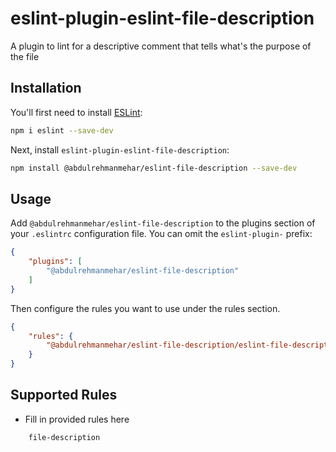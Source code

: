 # eslint-plugin-eslint-file-description

A plugin to lint for a descriptive comment that tells what&#39;s the purpose of the file

## Installation

You'll first need to install [ESLint](https://eslint.org/):

```sh
npm i eslint --save-dev
```

Next, install `eslint-plugin-eslint-file-description`:

```sh
npm install @abdulrehmanmehar/eslint-file-description --save-dev
```

## Usage

Add `@abdulrehmanmehar/eslint-file-description` to the plugins section of your `.eslintrc` configuration file. You can omit the `eslint-plugin-` prefix:

```json
{
    "plugins": [
        "@abdulrehmanmehar/eslint-file-description"
    ]
}
```


Then configure the rules you want to use under the rules section.

```json
{
    "rules": {
        "@abdulrehmanmehar/eslint-file-description/eslint-file-description/file-description": 2
    }
}
```

## Supported Rules

* Fill in provided rules here


```
    file-description
```
